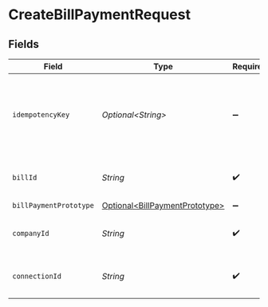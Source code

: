 # CreateBillPaymentRequest


## Fields

| Field                                                                              | Type                                                                               | Required                                                                           | Description                                                                        | Example                                                                            |
| ---------------------------------------------------------------------------------- | ---------------------------------------------------------------------------------- | ---------------------------------------------------------------------------------- | ---------------------------------------------------------------------------------- | ---------------------------------------------------------------------------------- |
| `idempotencyKey`                                                                   | *Optional\<String>*                                                                | :heavy_minus_sign:                                                                 | A unique identifier to ensure idempotent behaviour for subsequent requests.        |                                                                                    |
| `billId`                                                                           | *String*                                                                           | :heavy_check_mark:                                                                 | Unique identifier for a bill.                                                      | 13d946f0-c5d5-42bc-b092-97ece17923ab                                               |
| `billPaymentPrototype`                                                             | [Optional\<BillPaymentPrototype>](../../models/components/BillPaymentPrototype.md) | :heavy_minus_sign:                                                                 | N/A                                                                                |                                                                                    |
| `companyId`                                                                        | *String*                                                                           | :heavy_check_mark:                                                                 | Unique identifier for a company.                                                   | 8a210b68-6988-11ed-a1eb-0242ac120002                                               |
| `connectionId`                                                                     | *String*                                                                           | :heavy_check_mark:                                                                 | Unique identifier for a connection.                                                | 2e9d2c44-f675-40ba-8049-353bfcb5e171                                               |